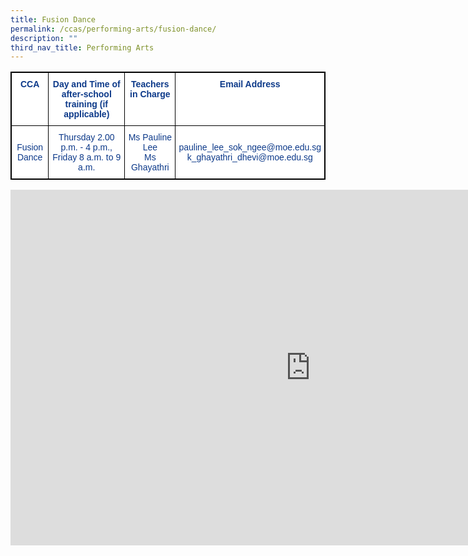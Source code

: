 ```yaml
---
title: Fusion Dance
permalink: /ccas/performing-arts/fusion-dance/
description: ""
third_nav_title: Performing Arts
---
```


<style type="text/css">
.tg  {border-collapse:collapse;border-spacing:0;}
.tg td{border-color:black;border-style:solid;border-width:1px;font-family:Arial, sans-serif;font-size:14px;
  overflow:hidden;padding:10px 5px;word-break:normal;}
.tg th{border-color:black;border-style:solid;border-width:1px;font-family:Arial, sans-serif;font-size:14px;
  font-weight:normal;overflow:hidden;padding:10px 5px;word-break:normal;}
.tg .tg-m9di{background-color:#FFF;color:#0C3989;text-align:center;vertical-align:middle}
.tg .tg-pg9x{background-color:#FFF;color:#0C3989;font-weight:bold;text-align:center;vertical-align:top}
.tg .tg-u2s6{background-color:#FFF;color:#0C3989;text-align:center;vertical-align:top}
</style>
<table class="tg" style="border: 1px solid black">
<thead>
  <tr style="border: 1px solid black">
    <th class="tg-pg9x" style="border: 1px solid black">CCA</th>
    <th class="tg-pg9x" style="border: 1px solid black">Day and Time of after-school training (if applicable)</th>
    <th class="tg-pg9x" style="border: 1px solid black">Teachers in Charge</th>
    <th class="tg-pg9x" style="border: 1px solid black">Email Address</th>
  </tr>
</thead>
<tbody>
  <tr style="border: 1px solid black">
    <td class="tg-m9di" style="border: 1px solid black">Fusion Dance</td>
    <td class="tg-m9di" style="border: 1px solid black">Thursday 2.00 p.m. - 4 p.m.,<br>Friday 8 a.m. to 9 a.m.</td>
    <td class="tg-u2s6" style="border: 1px solid black"><span style="font-weight:400;color:#0C3989">Ms Pauline Lee</span><br><span style="font-weight:400;color:#0C3989">Ms Ghayathri</span></td>
    <td class="tg-m9di" style="border: 1px solid black">pauline_lee_sok_ngee@moe.edu.sg<br>k_ghayathri_dhevi@moe.edu.sg</td>
  </tr>
</tbody>
</table>


<iframe allowfullscreen="true" height="569" width="960" frameborder="0" src="https://docs.google.com/presentation/d/e/2PACX-1vQXmYdonljOaOLzFR2_0GO3lWqQGZkMtPa1_9BfXaQfrEqRkFQf0Xl3Oe-tCFrMVczsC1qAedc932pU/embed?start=false&amp;loop=false&amp;delayms=3000"></iframe>
